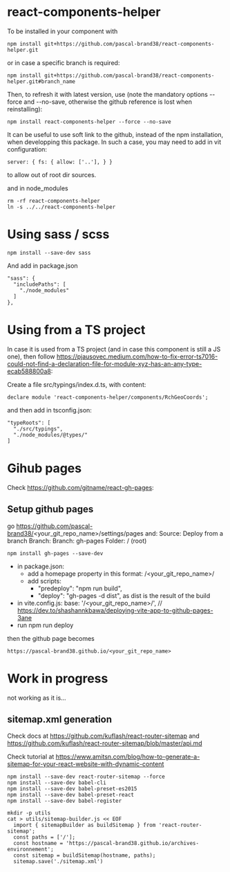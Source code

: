 # react-components-helper

To be installed in your component with

    npm install git+https://github.com/pascal-brand38/react-components-helper.git

or in case a specific branch is required:

    npm install git+https://github.com/pascal-brand38/react-components-helper.git#branch_name


Then, to refresh it with latest version, use (note the mandatory options --force and --no-save, otherwise the github reference is lost when reinstalling):

    npm install react-components-helper --force --no-save

It can be useful to use soft link to the github, instead of the npm installation, when developping this package. In such a case, you may need to add in vit configuration:

    server: { fs: { allow: ['..'], } }

to allow out of root dir sources.

and in node_modules

    rm -rf react-components-helper
    ln -s ../../react-components-helper

# Using sass / scss

    npm install --save-dev sass

And add in package.json

    "sass": {
      "includePaths": [
        "./node_modules"
      ]
    },

# Using from a TS project
In case it is used from a TS project (and in case this component is still a JS one), then follow https://pjausovec.medium.com/how-to-fix-error-ts7016-could-not-find-a-declaration-file-for-module-xyz-has-an-any-type-ecab588800a8:

Create a file src/typings/index.d.ts, with content:

    declare module 'react-components-helper/components/RchGeoCoords';

and then add in tsconfig.json:

    "typeRoots": [
      "./src/typings",
      "./node_modules/@types/"
    ]

# Gihub pages
Check https://github.com/gitname/react-gh-pages:

## Setup github pages
go https://github.com/pascal-brand38/<your_git_repo_name>/settings/pages and:
    Source: Deploy from a branch
    Branch:
    Branch: gh-pages
    Folder: / (root)


    npm install gh-pages --save-dev

* in package.json:
  * add a homepage property in this format: /<your_git_repo_name>/
  * add scripts:
    * "predeploy": "npm run build",
    * "deploy": "gh-pages -d dist",   as dist is the result of the build
* in vite.config.js:
    base: '/<your_git_repo_name>/',   // https://dev.to/shashannkbawa/deploying-vite-app-to-github-pages-3ane
* run npm run deploy

then the github page becomes

    https://pascal-brand38.github.io/<your_git_repo_name>



# Work in progress

not working as it is...

## sitemap.xml generation

Check docs at https://github.com/kuflash/react-router-sitemap
and https://github.com/kuflash/react-router-sitemap/blob/master/api.md

Check tutorial at https://www.amitsn.com/blog/how-to-generate-a-sitemap-for-your-react-website-with-dynamic-content

    npm install --save-dev react-router-sitemap --force
    npm install --save-dev babel-cli
    npm install --save-dev babel-preset-es2015
    npm install --save-dev babel-preset-react
    npm install --save-dev babel-register

    mkdir -p utils
    cat > utils/sitemap-builder.js << EOF
      import { sitemapBuilder as buildSitemap } from 'react-router-sitemap';
      const paths = ['/'];
      const hostname = 'https://pascal-brand38.github.io/archives-environnement';
      const sitemap = buildSitemap(hostname, paths);
      sitemap.save('./sitemap.xml')

